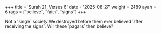 +++
title = 'Surah 21, Verses 6'
date = '2025-08-27'
weight = 2489
ayah = 6
tags = ["believe", "faith", "signs"]
+++

Not a ˹single˺ society We destroyed before them ever believed ˹after receiving the signs˺. Will these ˹pagans˺ then believe?